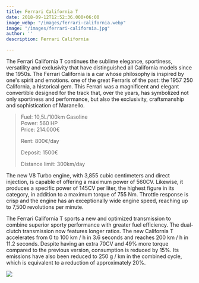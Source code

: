 ```yaml
---
title: Ferrari California T
date: 2018-09-12T12:52:36.000+06:00
image_webp: "/images/ferrari-california.webp"
image: "/images/ferrari-california.jpg"
author: ''
description: Ferrari California

---
```

The Ferrari California T continues the sublime elegance, sportiness, versatility and exclusivity that have distinguished all California models since the 1950s. The Ferrari California is a car whose philosophy is inspired by one's spirit and emotions. one of the great Ferraris of the past: the 1957 250 California, a historical gem. This Ferrari was a magnificent and elegant convertible designed for the track that, over the years, has symbolized not only sportiness and performance, but also the exclusivity, craftsmanship and sophistication of Maranello.

> Fuel: 10,5L/100km Gasoline  
> Power: 560 HP  
> Price: 214.000€
>
> Rent: 800€/day
>
> Deposit: 1500€
>
> Distance limit: 300km/day

The new V8 Turbo engine, with 3,855 cubic centimeters and direct injection, is capable of offering a maximum power of 560CV. Likewise, it produces a specific power of 145CV per liter, the highest figure in its category, in addition to a maximum torque of 755 Nm. Throttle response is crisp and the engine has an exceptionally wide engine speed, reaching up to 7,500 revolutions per minute. 

The Ferrari California T sports a new and optimized transmission to combine superior sporty performance with greater fuel efficiency. The dual-clutch transmission now features longer ratios. The new California T accelerates from 0 to 100 km / h in 3.6 seconds and reaches 200 km / h in 11.2 seconds. Despite having an extra 70CV and 49% more torque compared to the previous version, consumption is reduced by 15%. Its emissions have also been reduced to 250 g / km in the combined cycle, which is equivalent to a reduction of approximately 20%.

[![](/images/boton.png)](#contact "Contact")
